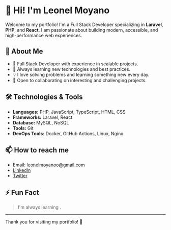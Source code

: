 # 👋 Hi! I'm Leonel Moyano

Welcome to my portfolio! I'm a Full Stack Developer specializing in **Laravel**, **PHP**, and **React**. I am passionate about building modern, accessible, and high-performance web experiences.

## 🚀 About Me

- 🎯 Full Stack Developer with experience in scalable projects.
- 🌱 Always learning new technologies and best practices.
- 💡 I love solving problems and learning something new every day.
- 🤝 Open to collaborating on interesting and challenging projects.

## 🛠️ Technologies & Tools

- **Languages:** PHP, JavaScript, TypeScript, HTML, CSS
- **Frameworks:** Laravel, React
- **Database:** MySQL, NoSQL
- **Tools:** Git
- **DevOps Tools:** Docker, GitHub Actions, Linux, Nginx

<!--
## 📈 GitHub Stats

![Leonel Moyano's GitHub stats](https://github-readme-stats.vercel.app/api?username=leonelmoyanoo&show_icons=true&theme=radical)
-->
## 📫 How to reach me

- Email: leonelmoyanoo@gmail.com
- [LinkedIn](https://www.linkedin.com/in/leonelmoyanoo/)
- [Twitter](https://twitter.com/leonelmoyanoo)

## ⚡ Fun Fact

> I'm always learning .

---

Thank you for visiting my portfolio! 🚀
